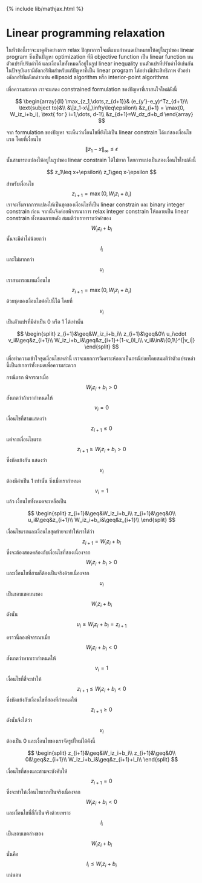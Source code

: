 {% include lib/mathjax.html %}
# Linear programming relaxation

ในหัวข้อนี้เราจะมาดูตัวอย่างการ relax ปัญหาการโจมตีแบบกำหนดเป้าหมายให้อยู่ในรูปของ linear program ซึ่งเป็นปัญหา optimization ที่มี objective function เป็น linear function บนตัวแปรที่ปรับค่าได้ และเงื่อนไขทั้งหมดก็อยู่ในรูป linear inequality บนตัวแปรที่ปรับค่าได้เช่นกัน
ในปัจจุบันเรามีอัลกอริทึมสำหรับแก้ปัญหาที่เป็น linear program ได้อย่างมีประสิทธิภาพ ตัวอย่างอัลกอริทึมดังกล่าวเช่น ellipsoid algorithm หรือ interior-point algorithms

เพื่อความสะดวก เราจะแสดง constrained formulation ของปัญหาที่เราสนใจใหม่ดังนี้

$$
\begin{array}{ll}
\max_{z_1,\dots,z_{d+1}}& (e_{y'}-e_y)^Tz_{d+1}\\
\text{subject to}&\\
&\|z_1-x\|_\infty\leq\epsilon\\
&z_{i+1} = \max(0, W_iz_i+b_i), \text{ for } i=1,\dots, d-1\\
&z_{d+1}=W_dz_d+b_d
\end{array}
$$

จาก formulation ของปัญหา จะเห็นว่าเงื่อนไขที่ยังไม่เป็น linear constrain ได้แก่สองเงื่อนไขแรก โดยที่เงื่อนไข $$\|z_1-x\|_\infty\leq\epsilon$$ นั้นสามารถแปลงให้อยู่ในรูปของ linear constrain ได้ไม่ยาก โดยการแบ่งเป็นสองเงื่อนไขใหม่ดังนี้

$$
z_1\leq x+\epsilon\\
z_1\geq x-\epsilon
$$

สำหรับเงื่อนไข $$z_{i+1}=\max(0,W_iz_i+b_i)$$ เราจะเริ่มจากการแปลงให้เป็นชุดของเงื่อนไขที่เป็น linear constrain และ binary integer constrain ก่อน จากนั้นจึงค่อยพิจารณาการ relax integer constrain ให้กลายเป็น linear constrain ทั้งหมดภายหลัง สมมติว่าเราทราบว่าค่าของ $$W_iz_i+b_i$$ นั้นจะมีค่าไม่น้อยกว่า $$l_i$$ และไม่มากกว่า $$u_i$$ เราสามารถแทนเงื่อนไข $$z_{i+1}=\max(0,W_iz_i+b_i)$$ ด้วยชุดของเงื่อนไขต่อไปนี้ได้ โดยที่ $$v_i$$ เป็นตัวแปรที่มีค่าเป็น 0 หรือ 1 ได้เท่านั้น

$$
\begin{split}
z_{i+1}&\geq&W_iz_i+b_i\\
z_{i+1}&\geq&0\\
u_i\cdot v_i&\geq&z_{i+1}\\
W_iz_i+b_i&\geq&z_{i+1}+(1-v_i)l_i\\
v_i&\in&\{0,1\}^{|v_i|}
\end{split}
$$

เพื่อทำความเข้าใจชุดเงื่อนไขเหล่านี้ เราจะแยกการวิเคราะห์ออกเป็นกรณีย่อยโดยสมมติว่าตัวแปรเหล่านี้เป็นสเกลาร์ทั้งหมดเพื่อความสะดวก

กรณีแรก พิจารณาเมื่อ $$W_iz_i+b_i> 0$$ สังเกตว่าถ้าเรากำหนดให้ $$v_i=0$$ เงื่อนไขที่สามแสดงว่า $$z_{i+1}\leq 0$$
แต่จากเงื่อนไขแรก $$z_{i+1}\geq W_iz_i+b_i>0$$ ซึ่งขัดแย้งกัน แสดงว่า $$v_i$$ ต้องมีค่าเป็น 1 เท่านั้น
ซึ่งเมื่อเรากำหนด $$v_i=1$$ แล้ว เงื่อนไขทั้งหมดจะเหลือเป็น

$$
\begin{split}
z_{i+1}&\geq&W_iz_i+b_i\\
z_{i+1}&\geq&0\\
u_i&\geq&z_{i+1}\\
W_iz_i+b_i&\geq&z_{i+1}\\
\end{split}
$$

เงื่อนไขแรกและเงื่อนไขสุดท้ายจะทำให้เราได้ว่า $$z_{i+1}=W_iz_i+b_i$$ 
ซึ่งจะต้องสอดคล้องกับเงื่อนไขที่สองเนื่องจาก $$W_iz_i+b_i>0$$
และเงื่อนไขที่สามก็ต้องเป็นจริงด้วยเนื่องจาก $$u_i$$ เป็นขอบเขตบนของ $$W_iz_i+b_i$$
ดังนั้น $$u_i\geq W_iz_i+b_i=z_{i+1}$$

คราวนี้ลองพิจารณาเมื่อ $$W_iz_i+b_i<0$$ สังเกตว่าหากเรากำหนดให้ $$v_i=1$$ 
เงื่อนไขที่สี่จะทำให้ $$z_{i+1}\leq W_iz_i+b_i<0$$ ซึ่งขัดแย้งกับเงื่อนไขที่สองที่กำหนดให้ 
$$z_{i+1}\geq 0$$ ดังนั้นจึงได้ว่า $$v_i$$ ต้องเป็น 0 และเงื่อนไขของเราจัดรูปใหม่ได้ดังนี้

$$
\begin{split}
z_{i+1}&\geq&W_iz_i+b_i\\
z_{i+1}&\geq&0\\
0&\geq&z_{i+1}\\
W_iz_i+b_i&\geq&z_{i+1}+l_i\\
\end{split}
$$

เงื่อนไขที่สองและสามจะบังคับให้ $$z_{i+1}=0$$ ซึ่งจะทำให้เงื่อนไขแรกเป็นจริงเนื่องจาก $$W_iz_i+b_i<0$$
และเงื่อนไขที่สี่ก็เป็นจริงด้วยเพราะ $$l_i$$ เป็นขอบเขตล่างของ $$W_iz_i+b_i$$ 
นั่นคือ $$l_i\leq W_iz_i+b_i$$ แน่นอน
